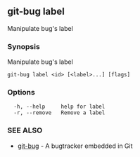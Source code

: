 ## git-bug label

Manipulate bug's label

### Synopsis

Manipulate bug's label

```
git-bug label <id> [<label>...] [flags]
```

### Options

```
  -h, --help     help for label
  -r, --remove   Remove a label
```

### SEE ALSO

* [git-bug](git-bug.md)	 - A bugtracker embedded in Git

